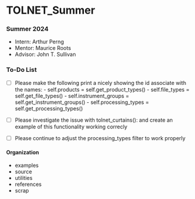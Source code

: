 # TOLNET_Summer

### Summer 2024
- Intern: Arthur Perng
- Mentor: Maurice Roots
- Advisor: John T. Sullivan

### To-Do List
- [ ] Please make the following print a nicely showing the id associate with the names:
        - self.products = self.get_product_types()
        - self.file_types = self.get_file_types()
        - self.instrument_groups = self.get_instrument_groups()
        - self.processing_types = self.get_processing_types()
- [ ] Please investigate the issue with tolnet_curtains(): and create an example of this functionality working correcly
- [ ] Please continue to adjust the processing_types filter to work properly


#### Organization
- examples
- source
- utilities
- references
- scrap
